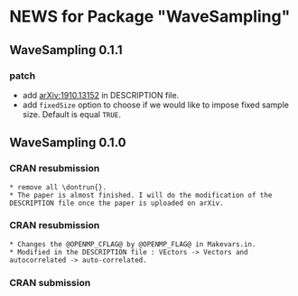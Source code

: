# NEWS for Package "WaveSampling"

## WaveSampling 0.1.1

### patch  

  * add <arXiv:1910.13152> in DESCRIPTION file.
  * add `fixedSize` option to choose if we would like to impose fixed sample size. Default is equal `TRUE`.
  
## WaveSampling 0.1.0

### CRAN resubmission
    * remove all \dontrun{}.
    * The paper is almost finished. I will do the modification of the DESCRIPTION file once the paper is uploaded on arXiv.
### CRAN resubmission
    * Changes the @OPENMP_CFLAG@ by @OPENMP_FLAG@ in Makevars.in.
    * Modified in the DESCRIPTION file : VEctors -> Vectors and autocorrelated -> auto-correlated.
### CRAN submission